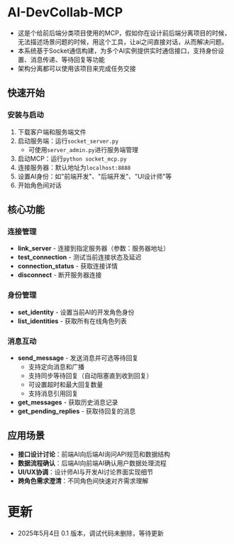 
# AI-DevCollab-MCP

* 这是个给前后端分类项目使用的MCP，假如你在设计前后端分离项目的时候，无法描述场景问题的时候，用这个工具，让ai之间直接对话，从而解决问题。
* 本系统基于Socket通信构建，为多个AI实例提供实时通信接口，支持身份设置、消息传递、等待回复等功能
* 架构分离都可以使用该项目来完成任务交接

## 快速开始

### 安装与启动
1. 下载客户端和服务端文件
2. 启动服务端：运行`socket_server.py`
   - 可使用`server_admin.py`进行服务端管理
3. 启动MCP：运行`python socket_mcp.py`
4. 连接服务器：默认地址为`localhost:8888`
5. 设置AI身份：如"前端开发"、"后端开发"、"UI设计师"等
6. 开始角色间对话

## 核心功能

### 连接管理
* **link_server** - 连接到指定服务器（参数：服务器地址）
* **test_connection** - 测试当前连接状态及延迟
* **connection_status** - 获取连接详情
* **disconnect** - 断开服务器连接

### 身份管理
* **set_identity** - 设置当前AI的开发角色身份
* **list_identities** - 获取所有在线角色列表

### 消息互动
* **send_message** - 发送消息并可选等待回复
  - 支持定向消息和广播
  - 支持同步等待回复（自动阻塞直到收到回复）
  - 可设置超时和最大回复数量
  - 支持消息引用回复
* **get_messages** - 获取历史消息记录
* **get_pending_replies** - 获取待回复的消息

## 应用场景

* **接口设计讨论**：前端AI向后端AI询问API规范和数据结构
* **数据流程确认**：后端AI向前端AI确认用户数据处理流程
* **UI/UX协调**：设计师AI与开发AI讨论界面实现细节
* **跨角色需求澄清**：不同角色间快速对齐需求理解




# 更新

* 2025年5月4日 0.1 版本，调试代码未删除，等待更新
